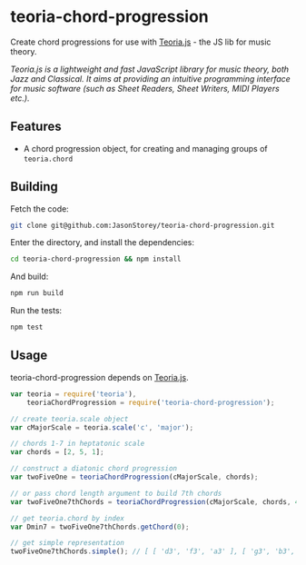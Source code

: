 teoria-chord-progression
========================
Create chord progressions for use with [Teoria.js](https://github.com/saebekassebil/teoria) - the JS lib for music theory.

_Teoria.js is a lightweight and fast JavaScript library
for music theory, both Jazz and Classical. It aims at providing an intuitive
programming interface for music software (such as Sheet Readers,
Sheet Writers, MIDI Players etc.)._

Features
-------
- A chord progression object, for creating and managing groups of `teoria.chord`

Building
--------

Fetch the code:

```bash
git clone git@github.com:JasonStorey/teoria-chord-progression.git
```

Enter the directory, and install the dependencies:
```bash
cd teoria-chord-progression && npm install
```

And build:
```bash
npm run build
```

Run the tests:
```bash
npm test
```

Usage
------
teoria-chord-progression depends on [Teoria.js](https://github.com/saebekassebil/teoria).
```javascript
var teoria = require('teoria'),
    teoriaChordProgression = require('teoria-chord-progression');

// create teoria.scale object
var cMajorScale = teoria.scale('c', 'major');

// chords 1-7 in heptatonic scale
var chords = [2, 5, 1];

// construct a diatonic chord progression
var twoFiveOne = teoriaChordProgression(cMajorScale, chords);

// or pass chord length argument to build 7th chords
var twoFiveOne7thChords = teoriaChordProgression(cMajorScale, chords, 4);

// get teoria.chord by index
var Dmin7 = twoFiveOne7thChords.getChord(0);

// get simple representation
twoFiveOne7thChords.simple(); // [ [ 'd3', 'f3', 'a3' ], [ 'g3', 'b3', 'd4' ], [ 'c3', 'e3', 'g3' ] ]

```

